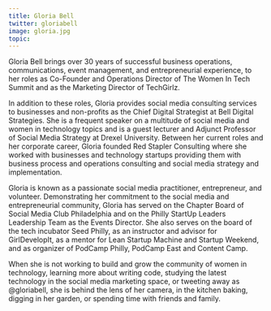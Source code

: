 ```yaml
---
title: Gloria Bell
twitter: gloriabell
image: gloria.jpg
topic:
---
```


Gloria Bell brings over 30 years of successful business operations, communications, event management, and entrepreneurial experience, to her roles as Co-Founder and Operations Director of The Women In Tech Summit and as the Marketing Director of TechGirlz.

In addition to these roles, Gloria provides social media consulting services to businesses and non-profits as the Chief Digital Strategist at Bell Digital Strategies. She is a frequent speaker on a multitude of social media and women in technology topics and is a guest lecturer and Adjunct Professor of Social Media Strategy at Drexel University. Between her current roles and her corporate career, Gloria founded Red Stapler Consulting where she worked with businesses and technology startups providing them with business process and operations consulting and social media strategy and implementation. 

Gloria is known as a passionate social media practitioner, entrepreneur, and volunteer.  Demonstrating her commitment to the social media and entrepreneurial community, Gloria has served on the Chapter Board of Social Media Club Philadelphia and on the Philly StartUp Leaders Leadership Team as the Events Director. She also serves on the board of the tech incubator Seed Philly, as an instructor and advisor for GirlDevelopIt, as a mentor for Lean Startup Machine and Startup Weekend, and as organizer of PodCamp Philly, PodCamp East and Content Camp.  

When she is not working to build and grow the community of women in technology, learning more about writing code, studying the latest technology in the social media marketing space, or tweeting away as @gloriabell, she is behind the lens of her camera, in the kitchen baking, digging in her garden, or spending time with friends and family. 